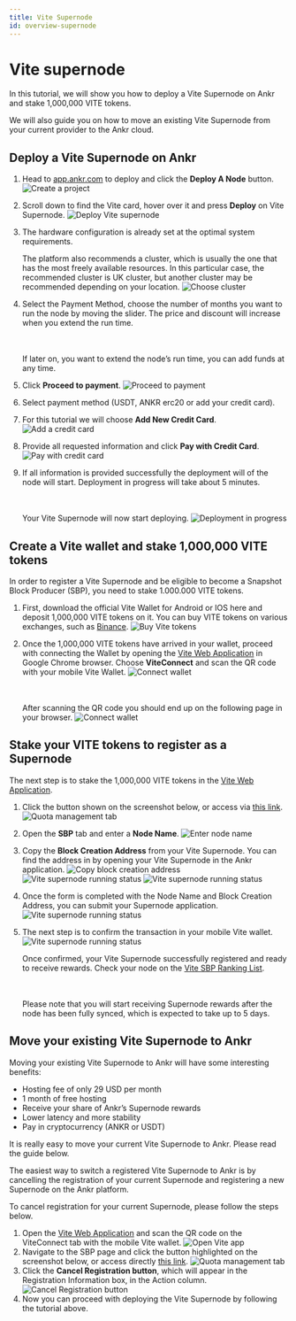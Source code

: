 ```yaml
---
title: Vite Supernode
id: overview-supernode
---
```


# Vite supernode

In this tutorial, we will show you how to deploy a Vite Supernode on Ankr and stake 1,000,000 VITE tokens.

We will also guide you on how to move an existing Vite Supernode from your current provider to the Ankr cloud.

## Deploy a Vite Supernode on Ankr
1. Head to [app.ankr.com](http://app.ankr.com/) to deploy and click the **Deploy A Node** button.
   ![Create a project](../../../../static/img/nodes/vite-sn-create-project.png)
2. Scroll down to find the Vite card, hover over it and press **Deploy** on Vite Supernode.
   ![Deploy Vite supernode](../../../../static/img/nodes/vite-sn-deploy.png)
3. The hardware configuration is already set at the optimal system requirements. 

   The platform also recommends a cluster, which is usually the one that has the most freely available resources. 
   In this particular case, the recommended cluster is UK cluster, but another cluster may be recommended depending on your location.
   ![Choose cluster](../../../../static/img/nodes/vite-sn-choose-cluster.png)
4. Select the Payment Method, choose the number of months you want to run the node by moving the slider. The price and discount will increase when you extend the run time.

   <br></br>
   If later on, you want to extend the node’s run time, you can add funds at any time.
5. Click **Proceed to payment**.
   ![Proceed to payment](../../../../static/img/nodes/vite-sn-proceed-to-payment.png)
6. Select payment method (USDT, ANKR erc20 or add your credit card).
7. For this tutorial we will choose **Add New Credit Card**.
   ![Add a credit card](../../../../static/img/nodes/vite-sn-add-credit-card.png)
8. Provide all requested information and click **Pay with Credit Card**.
   ![Pay with credit card](../../../../static/img/nodes/vite-sn-pay-with-credit-card.png)
9. If all information is provided successfully the deployment will of the node will start. Deployment in progress will take about 5 minutes.
   
   <br></br>
   Your Vite Supernode will now start deploying.
   ![Deployment in progress](../../../../static/img/nodes/vite-sn-deployment-in-progress.png)

## Create a Vite wallet and stake 1,000,000 VITE tokens
In order to register a Vite Supernode and be eligible to become a Snapshot Block Producer (SBP), you need to stake 1.000.000 VITE tokens.

1. First, download the official Vite Wallet for Android or IOS here and deposit 1,000,000 VITE tokens on it.
You can buy VITE tokens on various exchanges, such as [Binance](https://www.binance.com/en/trade/pro/VITE_USDT).
   ![Buy Vite tokens](../../../../static/img/nodes/vite-sn-buy-vite-tokens.png)
2. Once the 1,000,000 VITE tokens have arrived in your wallet, proceed with connecting the Wallet by opening the [Vite Web Application](https://wallet.vite.net/startLogin) in Google Chrome browser. Choose **ViteConnect** and scan the QR code with your mobile Vite Wallet.
   ![Connect wallet](../../../../static/img/nodes/vite-sn-connect-wallet.png)
   
   <br></br>
   After scanning the QR code you should end up on the following page in your browser.
   ![Connect wallet](../../../../static/img/nodes/vite-sn-dashboard.png)

## Stake your VITE tokens to register as a Supernode
The next step is to stake the 1,000,000 VITE tokens in the [Vite Web Application](https://wallet.vite.net/startLogin).

1. Click the button shown on the screenshot below, or access via [this link](https://wallet.vite.net/walletQuota).
   ![Quota management tab](../../../../static/img/nodes/vite-sn-dashboard-quota-mngmnt.png)
2. Open the **SBP** tab and enter a **Node Name**.
   ![Enter node name](../../../../static/img/nodes/vite-sn-dashboard-enter-node-name.png)
3. Copy the **Block Creation Address** from your Vite Supernode. You can find the address in by opening your Vite Supernode in the Ankr application.
   ![Copy block creation address](../../../../static/img/nodes/vite-sn-dashboard-copy-block-creation-address.png)
   ![Vite supernode running status](../../../../static/img/nodes/vite-sn-running.png)
   ![Vite supernode running status](../../../../static/img/nodes/vite-sn-dashboard-node-details.png)
4. Once the form is completed with the Node Name and Block Creation Address, you can submit your Supernode application.
   ![Vite supernode running status](../../../../static/img/nodes/vite-sn-dashboard-submit-sbp.png)
5. The next step is to confirm the transaction in your mobile Vite wallet.
   ![Vite supernode running status](../../../../static/img/nodes/vite-sn-dashboard-confirm-transaction.png) 

   Once confirmed, your Vite Supernode successfully registered and ready to receive rewards. Check your node on the [Vite SBP Ranking List](https://explorer.vite.net/SBPList).

   <br></br>
   Please note that you will start receiving Supernode rewards after the node has been fully synced, which is expected to take up to 5 days.

## Move your existing Vite Supernode to Ankr

Moving your existing Vite Supernode to Ankr will have some interesting benefits:

* Hosting fee of only 29 USD per month
* 1 month of free hosting
* Receive your share of Ankr’s Supernode rewards
* Lower latency and more stability
* Pay in cryptocurrency (ANKR or USDT)

It is really easy to move your current Vite Supernode to Ankr. Please read the guide below.

The easiest way to switch a registered Vite Supernode to Ankr is by cancelling the registration of your current Supernode and registering a new Supernode on the Ankr platform.

To cancel registration for your current Supernode, please follow the steps below.

1. Open the [Vite Web Application](https://wallet.vite.net/startLogin) and scan the QR code on the ViteConnect tab with the mobile Vite wallet.
   ![Open Vite app](../../../../static/img/nodes/vite-sn-open-vite-app.png)
2. Navigate to the SBP page and click the button highlighted on the screenshot below, or access directly [this link](https://wallet.vite.net/walletSBP).
   ![Quota management tab](../../../../static/img/nodes/vite-sn-dashboard-quota-mngmnt-2.png)
3. Click the **Cancel Registration button**, which will appear in the Registration Information box, in the Action column.
   ![Cancel Registration button](../../../../static/img/nodes/vite-sn-dashboard-cancel-registration.png)
4. Now you can proceed with deploying the Vite Supernode by following the tutorial above.



